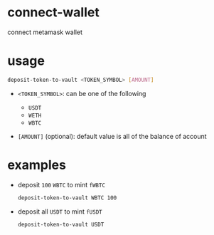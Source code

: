 # connect-wallet

connect metamask wallet

# usage

```sh
deposit-token-to-vault <TOKEN_SYMBOL> [AMOUNT]
```

- `<TOKEN_SYMBOL>`: can be one of the following
  
    - `USDT`
    - `WETH`
    - `WBTC`
    
- `[AMOUNT]` (optional): default value is all of the balance of account

# examples

- deposit `100` `WBTC` to mint `fWBTC`

    ```sh
    deposit-token-to-vault WBTC 100 
    ```

- deposit all `USDT` to mint `fUSDT`

    ```sh
    deposit-token-to-vault USDT 
    ```